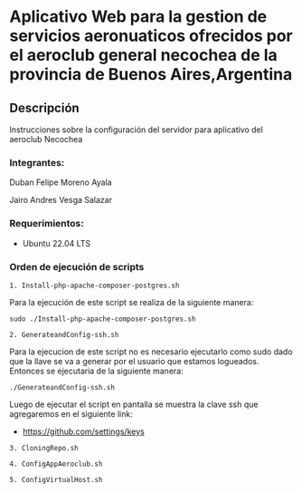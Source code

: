 # Aplicativo Web para la gestion de servicios aeronuaticos ofrecidos por el aeroclub general necochea de la provincia de Buenos Aires,Argentina

## Descripción
Instrucciones sobre la configuración del servidor para aplicativo del aeroclub Necochea

### Integrantes:

Duban Felipe Moreno Ayala

Jairo Andres Vesga Salazar

### Requerimientos: 

* Ubuntu 22.04 LTS

### Orden de ejecución de scripts

`1. Install-php-apache-composer-postgres.sh`

 Para la ejecución de este script se realiza de la siguiente manera:

```Console
sudo ./Install-php-apache-composer-postgres.sh
```

`2. GenerateandConfig-ssh.sh`
    
Para la ejecucion de este script no es necesario ejecutarlo como sudo dado que la llave se va a generar por el usuario que estamos logueados. Entonces se ejecutaria de la siguiente manera:

```Console
./GenerateandConfig-ssh.sh
```

Luego de ejecutar el script en pantalla se muestra la clave ssh que agregaremos en el siguiente link:

* https://github.com/settings/keys

`3. CloningRepo.sh`

`4. ConfigAppAeroclub.sh`

`5. ConfigVirtualHost.sh`


